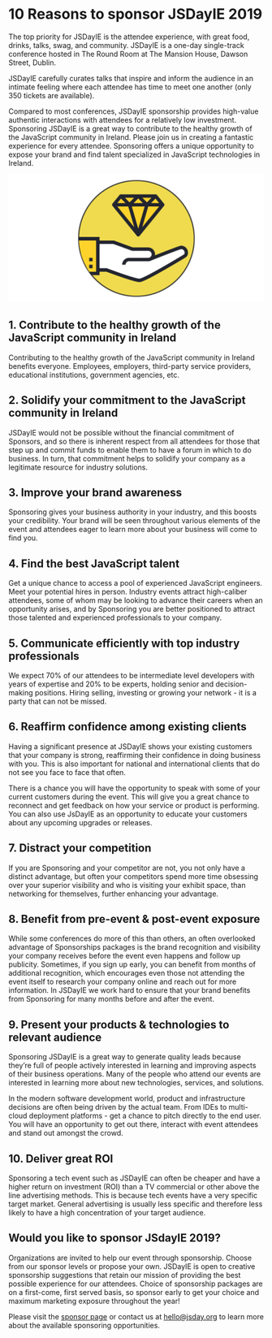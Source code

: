 # 10 Reasons to sponsor JSDayIE 2019

The top priority for JSDayIE is the attendee experience, with great food, drinks, talks, swag, and community. JSDayIE is a one-day single-track conference hosted in The Round Room at The Mansion House, Dawson Street, Dublin.

JSDayIE carefully curates talks that inspire and inform the audience in an intimate feeling where each attendee has time to meet one another (only 350 tickets are available).

Compared to most conferences, JSDayIE sponsorship provides high-value authentic interactions with attendees for a relatively low investment. Sponsoring JSDayIE is a great way to contribute to the healthy growth of the JavaScript community in Ireland. Please join us in creating a fantastic experience for every attendee. Sponsoring offers a unique opportunity to expose your brand and find talent specialized in JavaScript technologies in Ireland.

![](/media/blog_post_3.png)

## 1. Contribute to the healthy growth of the JavaScript community in Ireland

Contributing to the healthy growth of the JavaScript community in Ireland benefits everyone. Employees, employers, third-party service providers, educational institutions, government agencies, etc.

## 2. Solidify your commitment to the JavaScript community in Ireland

JSDayIE would not be possible without the financial commitment of Sponsors, and so there is inherent respect from all attendees for those that step up and commit funds to enable them to have a forum in which to do business. In turn, that commitment helps to solidify your company as a legitimate resource for industry solutions. 

## 3. Improve your brand awareness

Sponsoring gives your business authority in your industry, and this boosts your credibility. Your brand will be seen throughout various elements of the event and attendees eager to learn more about your business will come to find you. 

## 4. Find the best JavaScript talent
 
Get a unique chance to access a pool of experienced JavaScript engineers. Meet your potential hires in person. Industry events attract high-caliber attendees, some of whom may be looking to advance their careers when an opportunity arises, and by Sponsoring you are better positioned to attract those talented and experienced professionals to your company. 

## 5. Communicate efficiently with top industry professionals

We expect 70% of our attendees to be intermediate level developers with years of expertise and 20% to be experts, holding senior and decision-making positions. Hiring selling, investing or growing your network - it is a party that can not be missed.

## 6. Reaffirm confidence among existing clients

Having a significant presence at JSDayIE shows your existing customers that your company is strong, reaffirming their confidence in doing business with you. This is also important for national and international clients that do not see you face to face that often. 

There is a chance you will have the opportunity to speak with some of your current customers during the event. This will give you a great chance to reconnect and get feedback on how your service or product is performing. You can also use JsDayIE as an opportunity to educate your customers about any upcoming upgrades or releases.

## 7. Distract your competition

If you are Sponsoring and your competitor are not, you not only have a distinct advantage, but often your competitors spend more time obsessing over your superior visibility and who is visiting your exhibit space, than networking for themselves, further enhancing your advantage. 

## 8. Benefit from pre-event & post-event exposure

While some conferences do more of this than others, an often overlooked advantage of Sponsorships packages is the brand recognition and visibility your company receives before the event even happens and follow up publicity. Sometimes, if you sign up early, you can benefit from months of additional recognition, which encourages even those not attending the event itself to research your company online and reach out for more information. In JSDayIE we work hard to ensure that your brand benefits from Sponsoring for many months before and after the event.

## 9. Present your products & technologies to relevant audience

Sponsoring JSDayIE is a great way to generate quality leads because they’re full of people actively interested in learning and improving aspects of their business operations. Many of the people who attend our events are interested in learning more about new technologies, services, and solutions. 

In the modern software development world, product and infrastructure decisions are often being driven by the actual team. From IDEs to multi-cloud deployment platforms - get a chance to pitch directly to the end user. You will have an opportunity to get out there, interact with event attendees and stand out amongst the crowd.

## 10. Deliver great ROI

Sponsoring a tech event such as JSDayIE can often be cheaper and have a higher return on investment (ROI) than a TV commercial or other above the line advertising methods. This is because tech events have a very specific target market. General advertising is usually less specific and therefore less likely to have a high concentration of your target audience.

## Would you like to sponsor JSdayIE 2019?

Organizations are invited to help our event through sponsorship. Choose from our sponsor levels or propose your own. JSDayIE is open to creative sponsorship suggestions that retain our mission of providing the best possible experience for our attendees. Choice of sponsorship packages are on a first-come, first served basis, so sponsor early to get your choice and maximum marketing exposure throughout the year!

Please visit the [sponsor page](http://localhost:3000/sponsors) or contact us at [hello@jsday.org](mailto:hello@jsday.org)
to learn more about the available sponsoring opportunities.
